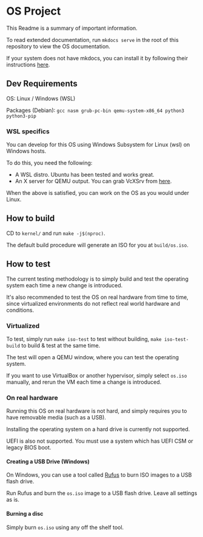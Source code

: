 # OS Project

This Readme is a summary of important information.

To read extended documentation, run `mkdocs serve` in the root of this repository to view the OS documentation.

If your system does not have mkdocs, you can install it by following their instructions [here](https://www.mkdocs.org/getting-started/).

## Dev Requirements

OS: Linux / Windows (WSL)

Packages (Debian): `gcc nasm grub-pc-bin qemu-system-x86_64 python3 python3-pip`

### WSL specifics

You can develop for this OS using Windows Subsystem for Linux (wsl) on Windows hosts.

To do this, you need the following:
 - A WSL distro. Ubuntu has been tested and works great.
 - An X server for QEMU output. You can grab VcXSrv from [here](https://sourceforge.net/projects/vcxsrv/).

When the above is satisfied, you can work on the OS as you would under Linux.

## How to build

CD to `kernel/` and run `make -j$(nproc)`.

The default build procedure will generate an ISO for you at `build/os.iso`.

## How to test
The current testing methodology is to simply build and test the operating system each time a new change is introduced.

It's also recommended to test the OS on real hardware from time to time, since virtualized environments do not reflect real world hardware and conditions.

### Virtualized
To test, simply run `make iso-test` to test without building, `make iso-test-build` to build & test at the same time.

The test will open a QEMU window, where you can test the operating system.

If you want to use VirtualBox or another hypervisor, simply select `os.iso` manually, and rerun the VM each time a change is introduced.

### On real hardware

Running this OS on real hardware is not hard, and simply requires you to have removable media (such as a USB).

Installing the operating system on a hard drive is currently not supported.

UEFI is also not supported. You must use a system which has UEFI CSM or legacy BIOS boot.

#### Creating a USB Drive (Windows)
On Windows, you can use a tool called [Rufus](https://rufus.ie/) to burn ISO images to a USB flash drive.

Run Rufus and burn the `os.iso` image to a USB flash drive. Leave all settings as is.

#### Burning a disc

Simply burn `os.iso` using any off the shelf tool.
